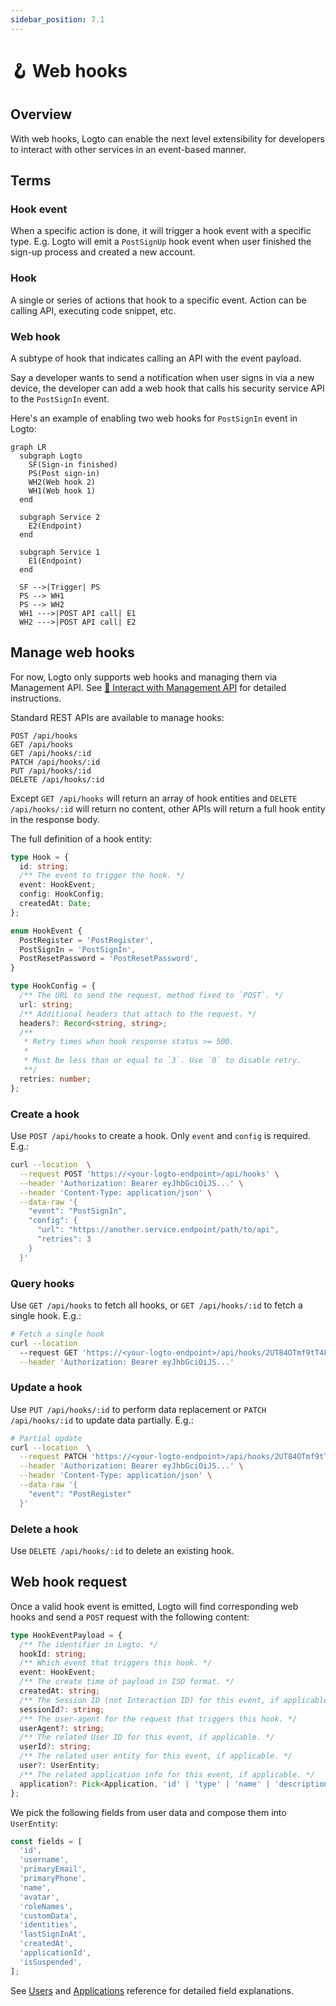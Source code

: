 ```yaml
---
sidebar_position: 7.1
---
```


# 🪝 Web hooks

## Overview

With web hooks, Logto can enable the next level extensibility for developers to interact with other services in an event-based manner.

## Terms

### Hook event

When a specific action is done, it will trigger a hook event with a specific type. E.g. Logto will emit a `PostSignUp` hook event when user finished the sign-up process and created a new account.

### Hook

A single or series of actions that hook to a specific event. Action can be calling API, executing code snippet, etc.

### Web hook

A subtype of hook that indicates calling an API with the event payload.

Say a developer wants to send a notification when user signs in via a new device, the developer can add a web hook that calls his security service API to the `PostSignIn` event.

Here's an example of enabling two web hooks for `PostSignIn` event in Logto:

```mermaid
graph LR
  subgraph Logto
    SF(Sign-in finished)
    PS(Post sign-in)
    WH2(Web hook 2)
    WH1(Web hook 1)
  end

  subgraph Service 2
    E2(Endpoint)
  end

  subgraph Service 1
    E1(Endpoint)
  end

  SF -->|Trigger| PS
  PS --> WH1
  PS --> WH2
  WH1 --->|POST API call| E1
  WH2 --->|POST API call| E2
```

## Manage web hooks

For now, Logto only supports web hooks and managing them via Management API. See [🚝 Interact with Management API](../interact-with-management-api/README.md) for detailed instructions.

Standard REST APIs are available to manage hooks:

```
POST /api/hooks
GET /api/hooks
GET /api/hooks/:id
PATCH /api/hooks/:id
PUT /api/hooks/:id
DELETE /api/hooks/:id
```

Except `GET /api/hooks` will return an array of hook entities and `DELETE /api/hooks/:id` will return no content, other APIs will return a full hook entity in the response body.

The full definition of a hook entity:

```ts
type Hook = {
  id: string;
  /** The event to trigger the hook. */
  event: HookEvent;
  config: HookConfig;
  createdAt: Date;
};

enum HookEvent {
  PostRegister = 'PostRegister',
  PostSignIn = 'PostSignIn',
  PostResetPassword = 'PostResetPassword',
}

type HookConfig = {
  /** The URL to send the request, method fixed to `POST`. */
  url: string;
  /** Additional headers that attach to the request. */
  headers?: Record<string, string>;
  /**
   * Retry times when hook response status >= 500.
   *
   * Must be less than or equal to `3`. Use `0` to disable retry.
   **/
  retries: number;
};
```

### Create a hook

Use `POST /api/hooks` to create a hook. Only `event` and `config` is required. E.g.:

```bash
curl --location  \
  --request POST 'https://<your-logto-endpoint>/api/hooks' \
  --header 'Authorization: Bearer eyJhbGciOiJS...' \
  --header 'Content-Type: application/json' \
  --data-raw '{
    "event": "PostSignIn",
    "config": {
      "url": "https://another.service.endpoint/path/to/api",
      "retries": 3
    }
  }'
```

### Query hooks

Use `GET /api/hooks` to fetch all hooks, or `GET /api/hooks/:id` to fetch a single hook. E.g.:

```bash
# Fetch a single hook
curl --location
  --request GET 'https://<your-logto-endpoint>/api/hooks/2UT84OTmf9tT4F5vMhBnZ' \
  --header 'Authorization: Bearer eyJhbGciOiJS...'
```

### Update a hook

Use `PUT /api/hooks/:id` to perform data replacement or `PATCH /api/hooks/:id` to update data partially. E.g.:

```bash
# Partial update
curl --location  \
  --request PATCH 'https://<your-logto-endpoint>/api/hooks/2UT84OTmf9tT4F5vMhBnZ' \
  --header 'Authorization: Bearer eyJhbGciOiJS...' \
  --header 'Content-Type: application/json' \
  --data-raw '{
    "event": "PostRegister"
  }'
```

### Delete a hook

Use `DELETE /api/hooks/:id` to delete an existing hook.

## Web hook request

Once a valid hook event is emitted, Logto will find corresponding web hooks and send a `POST` request with the following content:

```ts
type HookEventPayload = {
  /** The identifier in Logto. */
  hookId: string;
  /** Which event that triggers this hook. */
  event: HookEvent;
  /** The create time of payload in ISO format. */
  createdAt: string;
  /** The Session ID (not Interaction ID) for this event, if applicable. */
  sessionId?: string;
  /** The user-agent for the request that triggers this hook. */
  userAgent?: string;
  /** The related User ID for this event, if applicable. */
  userId?: string;
  /** The related user entity for this event, if applicable. */
  user?: UserEntity;
  /** The related application info for this event, if applicable. */
  application?: Pick<Application, 'id' | 'type' | 'name' | 'description'>;
};
```

We pick the following fields from user data and compose them into `UserEntity`:

```ts
const fields = [
  'id',
  'username',
  'primaryEmail',
  'primaryPhone',
  'name',
  'avatar',
  'roleNames',
  'customData',
  'identities',
  'lastSignInAt',
  'createdAt',
  'applicationId',
  'isSuspended',
];
```

See [Users](../../references/users/README.md) and [Applications](../../references/applications/README.mdx) reference for detailed field explanations.
